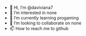 - 👋 Hi, I’m @daviviana7
- 👀 I’m interested in none
- 🌱 I’m currently learning progaming
- 💞️ I’m looking to collaborate on none
- 📫 How to reach me to github

<!---
daviviana7/daviviana7 is a ✨ special ✨ repository because its `README.md` (this file) appears on your GitHub profile.
You can click the Preview link to take a look at your changes.
--->
